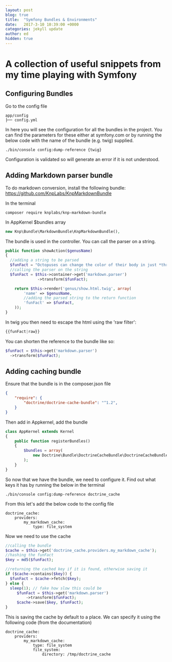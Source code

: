 ```yaml
---
layout: post
blog: true
title:  "Symfony Bundles & Environments"
date:   2017-3-10 10:39:00 +0000
categories: jekyll update
author: ed
hidden: true
---
```


# A collection of useful snippets from my time playing with Symfony

## Configuring Bundles

Go to the config file
```
app/config
├── config.yml
```

In here you will see the configuration for all the bundles in the project.
You can find the parameters for these either at symfony.com or by running the below code with the name of the bundle (e.g. twig) supplied.
```
./bin/console config:dump-reference {twig}
```

Configuration is validated so will generate an error if it is not understood.

## Adding Markdown parser bundle

To do markdown conversion, install the following bundle:
https://github.com/KnpLabs/KnpMarkdownBundle

In the terminal
```
composer require knplabs/knp-markdown-bundle
```

In AppKernel $bundles array
```php
new Knp\Bundle\MarkdownBundle\KnpMarkdownBundle(),
```

The bundle is used in the controller. You can call the parser on a string.

```php
public function showAction($genusName)
{
  //adding a string to be parsed
  $funFact = "Octopuses can change the color of their body in just *three-tenths* of a second!";
  //calling the parser on the string
  $funFact = $this->container->get('markdown.parser')
              ->transform($funFact);

    return $this->render('genus/show.html.twig', array(
        'name' => $genusName,
        //adding the parsed string to the return function
        'funFact' => $funFact,
    ));
}
```

In twig you then need to escape the html using the 'raw filter':

```php
{{funFact|raw}}
```

You can shorten the reference to the bundle like so:

```php
$funFact = $this->get('markdown.parser')
  ->transform($funFact);
```

## Adding caching bundle

Ensure that the bundle is in the composer.json file

```json
{
    "require": {
        "doctrine/doctrine-cache-bundle": "^1.2",
    }
}
```

Then add in Appkernel, add the bundle

```php
class AppKernel extends Kernel
{
    public function registerBundles()
    {
        $bundles = array(
            new Doctrine\Bundle\DoctrineCacheBundle\DoctrineCacheBundle(),
        );
    }
}
```

So now that we have the bundle, we need to configure it.
Find out what keys it has by running the below in the terminal
```
./bin/console config:dump-reference doctrine_cache
```

From this let's add the below code to the config file

```
doctrine_cache:
    providers:
        my_markdown_cache:
            type: file_system            
```

Now we need to use the cache

```php
//calling the bundle
$cache = $this->get('doctrine_cache.providers.my_markdown_cache');
//hashing the funFact
$key = md5($funFact);

//returning the cached key if it is found, otherwise saving it
if ($cache->contains($key)) {
  $funFact = $cache->fetch($key);
} else {
  sleep(1); // fake how slow this could be
     $funFact = $this->get('markdown.parser')
         ->transform($funFact);
     $cache->save($key, $funFact);
}
```

This is saving the cache by default to a place. We can specify it using the following code (from the documentation)

```
doctrine_cache:
    providers:
        my_markdown_cache:
            type: file_system
            file_system:
                directory: /tmp/doctrine_cache
```
